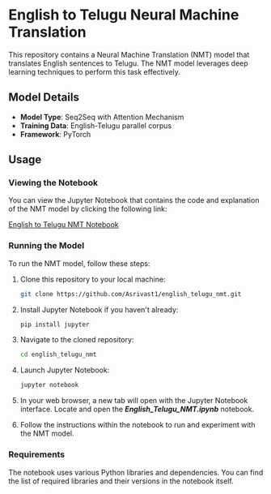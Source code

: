 # English to Telugu Neural Machine Translation

This repository contains a Neural Machine Translation (NMT) model that translates English sentences to Telugu. The NMT model leverages deep learning techniques to perform this task effectively.

## Model Details

- **Model Type**: Seq2Seq with Attention Mechanism
- **Training Data**: English-Telugu parallel corpus
- **Framework**: PyTorch

## Usage

### Viewing the Notebook

You can view the Jupyter Notebook that contains the code and explanation of the NMT model by clicking the following link:

[English to Telugu NMT Notebook](https://github.com/Asrivast1/english_telugu_nmt/blob/main/English_Telugu_NMT.ipynb)

### Running the Model

To run the NMT model, follow these steps:

1. Clone this repository to your local machine:

   ```bash
   git clone https://github.com/Asrivast1/english_telugu_nmt.git

2. Install Jupyter Notebook if you haven't already:

   ```bash
   pip install jupyter

3. Navigate to the cloned repository:

   ```bash
   cd english_telugu_nmt

4. Launch Jupyter Notebook:

   ```bash
   jupyter notebook

5. In your web browser, a new tab will open with the Jupyter Notebook interface. Locate and open the ***English_Telugu_NMT.ipynb*** notebook.

6. Follow the instructions within the notebook to run and experiment with the NMT model.

### Requirements

The notebook uses various Python libraries and dependencies. You can find the list of required libraries and their versions in the notebook itself.
